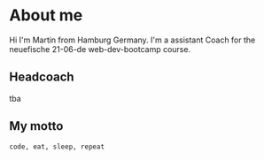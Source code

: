 # About me
Hi I'm Martin from Hamburg Germany. I'm a assistant Coach for the neuefische 21-06-de web-dev-bootcamp course.

## Headcoach
tba

## My motto
`code, eat, sleep, repeat`

